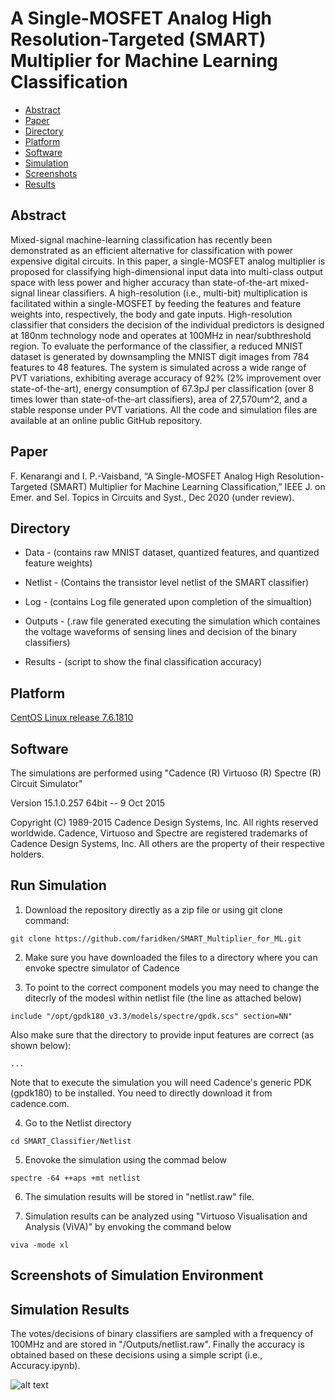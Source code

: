 # A Single-MOSFET Analog High Resolution-Targeted (SMART) Multiplier for Machine Learning Classification

* [Abstract](#Abstract)
* [Paper](#Paper)
* [Directory](#Directory)
* [Platform](#Platform)
* [Software](#Software)
* [Simulation](#Run-Simulation)
* [Screenshots](#Screenshots)
* [Results](#Results)

## Abstract
Mixed-signal machine-learning classification has recently been demonstrated as an efficient alternative for classification with power expensive digital circuits. In this paper, a single-MOSFET analog multiplier is proposed for classifying high-dimensional input data into multi-class output space with less power and higher accuracy than state-of-the-art mixed-signal linear classifiers. A high-resolution (i.e., multi-bit) multiplication is facilitated within a single-MOSFET by feeding the features and feature weights into, respectively, the body and gate inputs. High-resolution classifier that considers the decision of the individual predictors is designed at 180nm technology node and operates at 100MHz in near/subthreshold region.
To evaluate the performance of the classifier, a reduced MNIST dataset is generated by downsampling the MNIST digit images from 784 features to 48 features. The system is simulated across a wide range of PVT variations, exhibiting average accuracy of 92% (2% improvement over state-of-the-art), energy consumption of 67.3pJ per classification (over 8 times lower than state-of-the-art classifiers), area of 27,570um^2, and a stable response under PVT variations. All the code and simulation files are available at an online public GitHub repository.

## Paper
F. Kenarangi and I. P.-Vaisband, “A Single-MOSFET Analog High Resolution-Targeted (SMART) Multiplier for Machine Learning Classification,” IEEE J. on Emer. and Sel. Topics in Circuits and Syst., Dec 2020 (under review).

## Directory

* Data - (contains raw MNIST dataset, quantized features, and quantized feature weights)
* Netlist - (Contains the transistor level netlist of the SMART classifier)
* Log - (contains Log file generated upon completion of the simualtion)

* Outputs - (.raw file generated executing the simulation which containes the voltage waveforms of sensing lines and decision of the binary classifiers)

* Results - (script to show the final classification accuracy)

## Platform
[CentOS Linux release 7.6.1810](https://www.centos.org/)

## Software

The simulations are performed using "Cadence (R) Virtuoso (R) Spectre (R) Circuit Simulator"

Version 15.1.0.257 64bit -- 9 Oct 2015 

Copyright (C) 1989-2015 Cadence Design Systems, Inc. All rights reserved worldwide. Cadence, Virtuoso and Spectre are registered trademarks of Cadence Design Systems, Inc. All others are the property of their respective holders.


## Run Simulation

1. Download the repository directly as a zip file or using git clone command:

`git clone https://github.com/faridken/SMART_Multiplier_for_ML.git`

2. Make sure you have downloaded the files to a directory where you can envoke spectre simulator of Cadence

3. To point to the correct component models you may need to change the ditecrly of the modesl within netlist file (the line as attached below)

`include "/opt/gpdk180_v3.3/models/spectre/gpdk.scs" section=NN"`

Also make sure that the directory to provide input features are correct (as shown below):


`...`





Note that to execute the simulation you will need Cadence's generic PDK (gpdk180) to be installed. You need to directly download it from cadence.com.

4. Go to the Netlist directory 

`cd SMART_Classifier/Netlist`

5. Enovoke the simulation using the commad below

`spectre -64 ++aps +mt netlist`

6. The simulation results will be stored in "netlist.raw" file.

7. Simulation results can be analyzed using "Virtuoso Visualisation and Analysis (ViVA)" by envoking the command below

`viva -mode xl`

## Screenshots of Simulation Environment

## Simulation Results

The votes/decisions of binary classifiers are sampled with a frequency of 100MHz and are stored in "/Outputs/netlist.raw". Finally the accuracy is obtained based on these decisions using a simple script (i.e., Accuracy.ipynb).      

![alt text](images/acc.png)